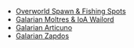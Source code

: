    * [Overworld Spawn & Fishing Spots](https://github.com/Manu098vm/Sys-EncounterBot.NET/wiki/Overworld-Spawn-&-Fishing-Areas)
   * [Galarian Moltres & IoA Wailord](https://github.com/Manu098vm/Sys-EncounterBot.NET/wiki/Galarian-Moltres-%26-IoA-Wailord)
   * [Galarian Articuno](https://github.com/Manu098vm/Sys-EncounterBot.NET/wiki/Galarian-Articuno)
   * [Galarian Zapdos](https://github.com/Manu098vm/Sys-EncounterBot.NET/wiki/Galarian-Zapdos)